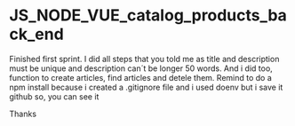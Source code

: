 # JS_NODE_VUE_catalog_products_back_end

Finished first sprint. 
I did all steps that you told me as title and description must be unique and description can´t be longer 50 words.
And i did too, function to create articles, find articles and detele them.
Remind to do a npm install because i created a .gitignore file and i used doenv but i save it github so, you can see it

Thanks
